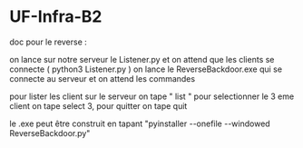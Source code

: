 # UF-Infra-B2




doc pour le reverse : 

on lance sur notre serveur le Listener.py et on attend que les clients se connecte  ( python3 Listener.py )
on lance le ReverseBackdoor.exe qui se connecte au serveur et on attend les commandes



pour lister les client sur le serveur on tape " list "
pour selectionner le 3 eme client on tape select 3, pour quitter on tape quit

le .exe peut être construit en tapant "pyinstaller --onefile --windowed ReverseBackdoor.py"


